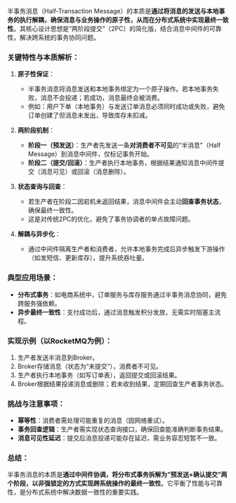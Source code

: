 半事务消息（Half-Transaction Message）的本质是**通过将消息的发送与本地事务的执行解耦，确保消息与业务操作的原子性，从而在分布式系统中实现最终一致性**。其核心设计思想是“两阶段提交”（2PC）的简化版，结合消息中间件的可靠性，解决跨系统的事务协同问题。

### 关键特性与本质解析：

1. **原子性保证**：

   - 半事务消息将消息发送和本地事务绑定为一个原子操作。若本地事务失败，消息不会投递；若成功，消息最终会被消费。
   - 例如：用户下单（本地事务）与发送订单消息必须同时成功或失败，避免订单创建了但消息未发出，导致库存未扣减。

2. **两阶段机制**：

   - **阶段一（预发送）**：生产者先发送一条**对消费者不可见**的“半消息”（Half Message）到消息中间件，仅标记事务开始。
   - **阶段二（提交/回滚）**：生产者执行本地事务，根据结果通知消息中间件提交（消息可见）或回滚（消息删除）。

3. **状态查询与回查**：

   - 若生产者在阶段二因宕机未返回结果，消息中间件会主动**回查事务状态**，确保最终一致性。
   - 这是对传统2PC的优化，避免了事务协调者的单点故障问题。

4. **解耦与异步化**：
   - 通过中间件隔离生产者和消费者，允许本地事务完成后异步触发下游操作（如发短信、更新库存），提升系统吞吐量。

### 典型应用场景：

- **分布式事务**：如电商系统中，订单服务与库存服务通过半事务消息协同，避免跨服务强依赖。
- **异步最终一致性**：支付成功后，通过消息触发积分发放，无需实时阻塞主流程。

### 实现示例（以RocketMQ为例）：

1. 生产者发送半消息到Broker。
2. Broker存储消息（状态为“未提交”），消费者不可见。
3. 生产者执行本地事务（如写订单表），返回提交或回滚结果。
4. Broker根据结果投递消息或删除；若未收到结果，定期回查生产者事务状态。

### 挑战与注意事项：

- **幂等性**：消费者需处理可能重复的消息（因网络重试）。
- **事务回查逻辑**：生产者需实现状态查询接口，确保回查能准确判断事务结果。
- **消息可见性延迟**：提交后消息投递可能存在延迟，需业务容忍短暂不一致。

### 总结：

半事务消息的本质是**通过中间件协调，将分布式事务拆解为“预发送+确认提交”两个阶段，以非强锁定的方式实现跨系统操作的最终一致性**。它平衡了性能与可靠性，是分布式系统中解决数据一致性的重要实践。

